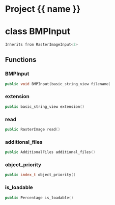 <script setup>
import {useRoute} from 'vitepress'
const {path} = useRoute()
const tokens = path.split('/')
const words = tokens[2].split('-');
for (let i = 0; i < words.length; i++) {
    words[i] = words[i].charAt(0).toUpperCase() + words[i].slice(1);
    words[i] = words[i].replace('geode', 'Geode')
}
const name = words.join('-');
</script>
# Project {{ name }}

# class BMPInput


```cpp
Inherits from RasterImageInput<2>
```



## Functions

### BMPInput

```cpp
public void BMPInput(basic_string_view filename)
```


### extension

```cpp
public basic_string_view extension()
```


### read

```cpp
public RasterImage read()
```


### additional_files

```cpp
public AdditionalFiles additional_files()
```


### object_priority

```cpp
public index_t object_priority()
```


### is_loadable

```cpp
public Percentage is_loadable()
```




